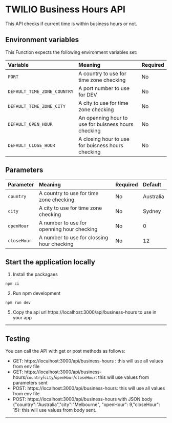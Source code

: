 # TWILIO Business Hours API

This API checks if current time is within business hours or not.

## Environment variables

This Function expects the following environment variables set:

| Variable            | Meaning                           | Required |
| :------------------ | :-------------------------------- | :------- |
| `PORT` | A country to use for time zone checking | No      |
| `DEFAULT_TIME_ZONE_COUNTRY` | A port number to use for DEV | No      |
| `DEFAULT_TIME_ZONE_CITY` | A city to use for time zone checking | No      |
| `DEFAULT_OPEN_HOUR` | An openning hour to use for buisness hours checking | No      |
| `DEFAULT_CLOSE_HOUR` | A closing hour to use for buisness hours checking | No      |

## Parameters

| Parameter            | Meaning                           | Required | Default |
| :------------------ | :-------------------------------- | :------- | :------- |
| `country` | A country to use for time zone checking | No      | Australia      |
| `city` | A city to use for time zone checking | No      | Sydney      |
| `openHour` | A number to use for openning hour checking | No      | 0      |
| `closeHour` | A number to use for clossing hour checking | No      | 12      |

## Start the application locally

1. Install the packagaes

```shell
npm ci
```

2. Run npm development

```
npm run dev
```

5. Copy the api url https://localhost:3000/api/business-hours to use in your app

---

## Testing

You can call the API with get or post methods as follows:
- GET: https://localhost:3000/api/business-hours : this will use all values from env file
- GET: https://localhost:3000/api/business-hours/`country`/`city`/`openHour`/`closeHour`: this will use values from parameters sent
- POST: https://localhost:3000/api/business-hours: this will use all values from env file.
- POST: https://localhost:3000/api/business-hours with JSON body {"country":"Australia","city":"Melbourne", "openHour": 9,"closeHour": 15}: this will use values from body sent.

---


